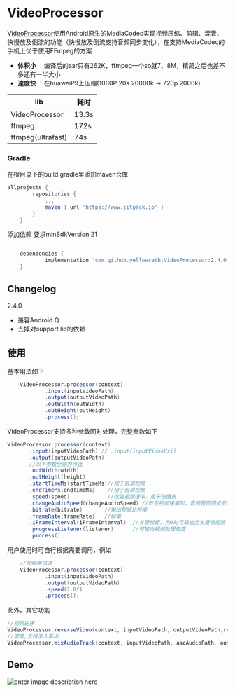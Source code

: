 # VideoProcessor

[VideoProcessor](https://github.com/yellowcath/VideoProcessor)使用Android原生的MediaCodec实现视频压缩、剪辑、混音、快慢放及倒流的功能（快慢放及倒流支持音频同步变化），在支持MediaCodec的手机上优于使用FFmpeg的方案

- **体积小** ：编译后的aar只有262K，ffmpeg一个so就7、8M，精简之后也差不多还有一半大小
- **速度快** ：在huaweiP9上压缩(1080P 20s 20000k -> 720p 2000k)

lib | 耗时
------ | ------
VideoProcessor| 13.3s
ffmpeg | 172s
ffmpeg(ultrafast) | 74s

### Gradle
在根目录下的build.gradle里添加maven仓库
``` groovy
allprojects {
		repositories {
			...
			maven { url 'https://www.jitpack.io' }
		}
	}
```
添加依赖
要求minSdkVersion 21
``` groovy

	dependencies {
	        implementation 'com.github.yellowcath:VideoProcessor:2.4.0'
	}
```

## Changelog
2.4.0
* 兼容Android Q
* 去掉对support lib的依赖

## 使用
基本用法如下
``` java
    VideoProcessor.processor(context)
            .input(inputVideoPath)
            .output(outputVideoPath)
            .outWidth(outWidth)
            .outHeight(outHeight)
            .process();
```
VideoProcessor支持多种参数同时处理，完整参数如下
``` java
VideoProcessor.processor(context)
       .input(inputVideoPath) // .input(inputVideoUri)
       .output(outputVideoPath)
       //以下参数全部为可选
       .outWidth(width)
       .outHeight(height)
       .startTimeMs(startTimeMs)//用于剪辑视频
       .endTimeMs(endTimeMs)    //用于剪辑视频
       .speed(speed)            //改变视频速率，用于快慢放
       .changeAudioSpeed(changeAudioSpeed) //改变视频速率时，音频是否同步变化
       .bitrate(bitrate)       //输出视频比特率
       .frameRate(frameRate)   //帧率
       .iFrameInterval(iFrameInterval)  //关键帧距，为0时可输出全关键帧视频（部分机器上需为-1）
       .progressListener(listener)      //可输出视频处理进度
       .process();
```
用户使用时可自行根据需要调用，例如
``` java
    //视频两倍速
    VideoProcessor.processor(context)
            .input(inputVideoPath)
            .output(outputVideoPath)
            .speed(2.0f)
            .process();
```
此外，其它功能
``` java
//视频逆序
VideoProcessor.reverseVideo(context, inputVideoPath, outputVideoPath,reverseAudio,listener);
//混音,支持渐入渐出
VideoProcessor.mixAudioTrack(context, inputVideoPath, aacAudioPath, outputVideoPath, startMs, endMs, videoVolume, audioVolume,fadeInSec, fadeOutSec);
```

## Demo
![enter image description here](https://github.com/yellowcath/VideoProcessor/raw/master/readme/VideoProcessorDemo.png)


